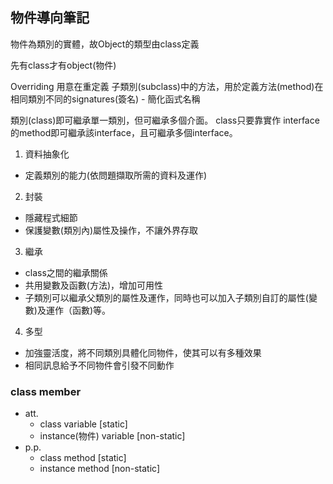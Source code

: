 物件導向筆記
-----------
物件為類別的實體，故Object的類型由class定義

先有class才有object(物件)

Overriding 用意在重定義 子類別(subclass)中的方法，用於定義方法(method)在相同類別不同的signatures(簽名) - 簡化函式名稱

類別(class)即可繼承單一類別，但可繼承多個介面。
class只要靠實作 interface的method即可繼承該interface，且可繼承多個interface。

1. 資料抽象化
 - 定義類別的能力(依問題擷取所需的資料及運作)

2. 封裝
 - 隱藏程式細節
 - 保護變數(類別內)屬性及操作，不讓外界存取

3. 繼承 
 - class之間的繼承關係
 - 共用變數及函數(方法)，增加可用性
 - 子類別可以繼承父類別的屬性及運作，同時也可以加入子類別自訂的屬性(變數)及運作（函數)等。

4. 多型
 - 加強靈活度，將不同類別具體化同物件，使其可以有多種效果
 - 相同訊息給予不同物件會引發不同動作

### **class member**
* att. 
  - class variable [static]
  - instance(物件) variable [non-static]
* p.p.
  - class method [static]
  - instance method [non-static]

